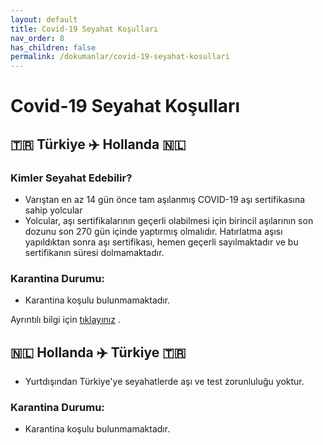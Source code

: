 ```yaml
---
layout: default
title: Covid-19 Seyahat Koşulları
nav_order: 8
has_children: false
permalink: /dokumanlar/covid-19-seyahat-kosullari
---
```


# Covid-19 Seyahat Koşulları

## 🇹🇷 Türkiye ✈️ Hollanda 🇳🇱

### Kimler Seyahat Edebilir?

- Varıştan en az 14 gün önce tam aşılanmış COVID-19 aşı sertifikasına sahip yolcular
- Yolcular, aşı sertifikalarının geçerli olabilmesi için birincil aşılarının son dozunu son 270 gün içinde yaptırmış
  olmalıdır. Hatırlatma aşısı yapıldıktan sonra aşı sertifikası, hemen geçerli sayılmaktadır ve bu sertifikanın süresi
  dolmamaktadır.

### Karantina Durumu:

- Karantina koşulu bulunmamaktadır.

Ayrıntılı bilgi
için [tıklayınız](https://www.government.nl/topics/coronavirus-covid-19/visiting-the-netherlands-from-abroad/checklist-entry)
.

## 🇳🇱 Hollanda ✈️ Türkiye 🇹🇷

- Yurtdışından Türkiye'ye seyahatlerde aşı ve test zorunluluğu yoktur.

### Karantina Durumu:

- Karantina koşulu bulunmamaktadır.